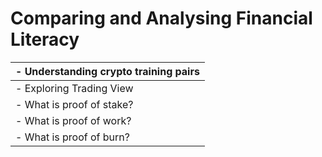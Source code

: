 # Comparing and Analysing Financial Literacy

| - Understanding crypto training pairs |
| ------------------------------------- |
| - Exploring Trading View              |
| - What is proof of stake?             |
| - What is proof of work?              |
| - What is proof of burn?              |
